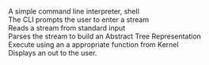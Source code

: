 A simple command line interpreter, shell  
The CLI prompts the user to enter a stream  
Reads a stream from standard input  
Parses the stream to build an Abstract Tree Representation  
Execute using an a appropriate function from Kernel  
Displays an out to the user.
